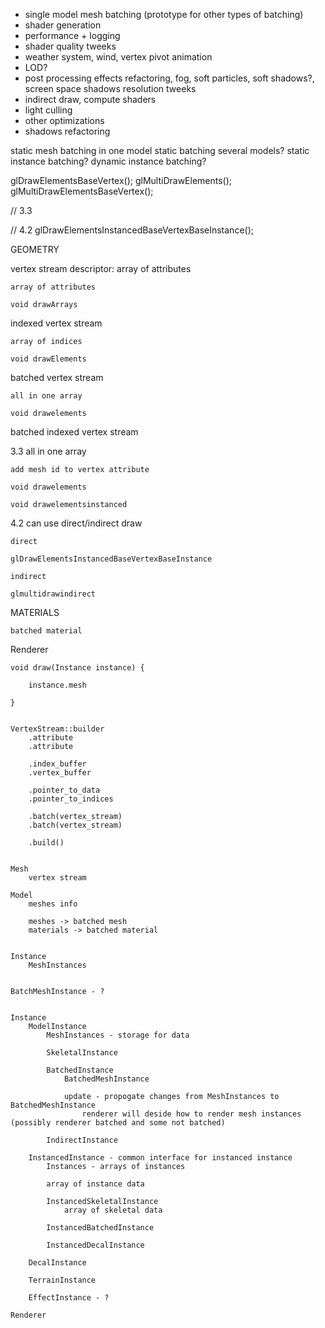 * single model mesh batching (prototype for other types of batching)
* shader generation
* performance + logging
* shader quality tweeks
* weather system, wind, vertex pivot animation
* LOD?
* post processing effects refactoring, fog, soft particles, soft shadows?, screen space shadows resolution tweeks
* indirect draw, compute shaders
* light culling
* other optimizations
* shadows refactoring


static mesh batching in one model
static batching several models?
static instance batching?
dynamic instance batching?

glDrawElementsBaseVertex();
glMultiDrawElements();
glMultiDrawElementsBaseVertex();

// 3.3


// 4.2
glDrawElementsInstancedBaseVertexBaseInstance();


GEOMETRY

vertex stream
    descriptor: array of attributes
    
    array of attributes

    void drawArrays

indexed vertex stream

    array of indices

    void drawElements

batched vertex stream

    all in one array

    void drawelements

batched indexed vertex stream

3.3
    all in one array

    add mesh id to vertex attribute

    void drawelements

    void drawelementsinstanced

4.2 can use direct/indirect draw

    direct

    glDrawElementsInstancedBaseVertexBaseInstance

    indirect

    glmultidrawindirect

MATERIALS

    batched material


Renderer 


    void draw(Instance instance) {
        
        instance.mesh

    }


    VertexStream::builder
        .attribute
        .attribute

        .index_buffer
        .vertex_buffer

        .pointer_to_data
        .pointer_to_indices

        .batch(vertex_stream)
        .batch(vertex_stream)

        .build()


    Mesh
        vertex stream

    Model
        meshes info

        meshes -> batched mesh
        materials -> batched material


    Instance
        MeshInstances


    BatchMeshInstance - ?


    Instance
        ModelInstance
            MeshInstances - storage for data

            SkeletalInstance

            BatchedInstance
                BatchedMeshInstance

                update - propogate changes from MeshInstances to BatchedMeshInstance
                    renderer will deside how to render mesh instances (possibly renderer batched and some not batched)

            IndirectInstance

        InstancedInstance - common interface for instanced instance
            Instances - arrays of instances

            array of instance data

            InstancedSkeletalInstance
                array of skeletal data

            InstancedBatchedInstance

            InstancedDecalInstance

        DecalInstance

        TerrainInstance

        EffectInstance - ?

    Renderer
